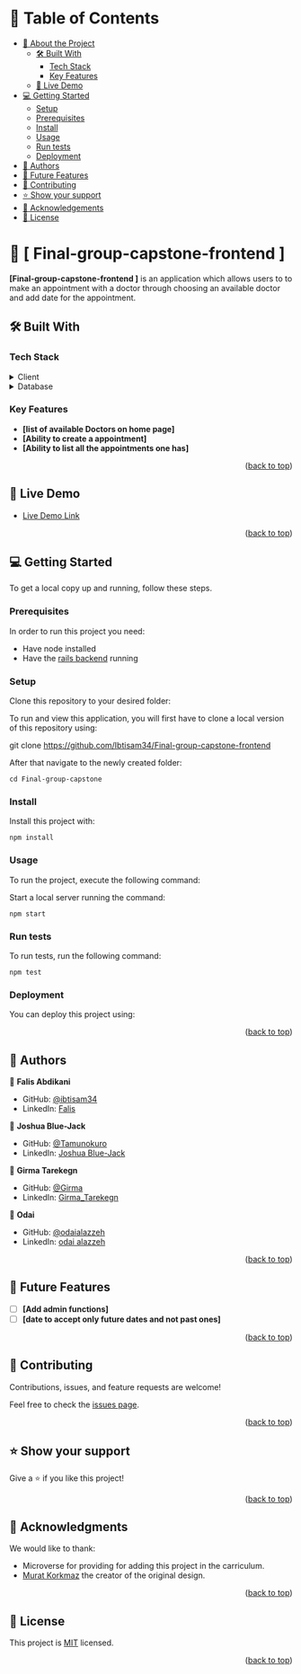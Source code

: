 <a name="readme-top"></a>

# 📗 Table of Contents

- [📖 About the Project](#about-project)
  - [🛠 Built With](#built-with)
    - [Tech Stack](#tech-stack)
    - [Key Features](#key-features)
  - [🚀 Live Demo](#live-demo)
- [💻 Getting Started](#getting-started)
  - [Setup](#setup)
  - [Prerequisites](#prerequisites)
  - [Install](#install)
  - [Usage](#usage)
  - [Run tests](#run-tests)
  - [Deployment](#triangular_flag_on_post-deployment)
- [👥 Authors](#authors)
- [🔭 Future Features](#future-features)
- [🤝 Contributing](#contributing)
- [⭐️ Show your support](#support)
- [🙏 Acknowledgements](#acknowledgements)
- [📝 License](#license)

<!-- PROJECT DESCRIPTION -->

# 📖 [ Final-group-capstone-frontend ] <a name="about-project"></a>

**[Final-group-capstone-frontend ]** is an application which allows users to to make an appointment with a doctor through choosing an available doctor and add date for the appointment.

## 🛠 Built With <a name="built-with"></a>

### Tech Stack <a name="tech-stack"></a>
<details>
  <summary>Client</summary>
  <ul>
    <li><a href="https://reactjs.org/">React.js</a></li>
    <li><a href="https://redux.js.org/">Redux</a></li>
    <li><a href="https://react-bootstrap.github.io/">React Bootstrap</a></li>
  </ul>
</details>

<details>
<summary>Database</summary>
  <ul>
    <li><a href="https://www.postgresql.org/">PostgreSQL</a></li>
  </ul>
</details>

<!-- Features -->

### Key Features <a name="key-features"></a>
- **[list of available Doctors on home page]**
- **[Ability to create a appointment]**
- **[Ability to list all the appointments one has]**

<p align="right">(<a href="#readme-top">back to top</a>)</p>

<!-- LIVE DEMO -->

## 🚀 Live Demo <a name="live-demo"></a>
- [Live Demo Link](https://doctorriyana.netlify.app/)

<p align="right">(<a href="#readme-top">back to top</a>)</p>

<!-- GETTING STARTED -->

## 💻 Getting Started <a name="getting-started"></a>
To get a local copy up and running, follow these steps.

### Prerequisites

In order to run this project you need:

- Have node installed
- Have the [rails backend](https://github.com/Ibtisam34/Final-group-capstone.git) running

### Setup

Clone this repository to your desired folder:

To run and view this application, you will first have to clone a local version of this repository using:

git clone https://github.com/Ibtisam34/Final-group-capstone-frontend

After that navigate to the newly created folder:

`cd Final-group-capstone`

### Install

Install this project with:

 `npm install`

### Usage

To run the project, execute the following command:

Start a local server running the command:

`npm start`


### Run tests

To run tests, run the following command:

`npm test`

### Deployment

You can deploy this project using:


<p align="right">(<a href="#readme-top">back to top</a>)</p>

<!-- AUTHORS -->

## 👥 Authors <a name="authors"></a>


👤 **Falis Abdikani**

- GitHub: [@ibtisam34](https://github.com/ibtisam34)
- LinkedIn: [Falis](https://linkedin.com/in/falis-abdikani/)

👤 **Joshua Blue-Jack**

- GitHub: [@Tamunokuro](https://github.com/Tamunokuro)
- LinkedIn: [Joshua Blue-Jack](https://linkedin.com/in/joshua-blue-jack/)

👤 **Girma Tarekegn**

- GitHub: [@Girma](https://github.com/grima336)
- LinkedIn: [Girma_Tarekegn](https://linkedin.com/in/girma-tarekegn/)

👤 **Odai**

- GitHub: [@odaialazzeh](https://github.com/odaialazzeh)
- LinkedIn: [odai alazzeh](https://github.com/odaialazzeh)


<p align="right">(<a href="#readme-top">back to top</a>)</p>

<!-- FUTURE FEATURES -->

## 🔭 Future Features <a name="future-features"></a>
- [ ] **[Add admin functions]**
- [ ] **[date to accept only future dates and not past ones]**

<p align="right">(<a href="#readme-top">back to top</a>)</p>

<!-- CONTRIBUTING -->

## 🤝 Contributing <a name="contributing"></a>

Contributions, issues, and feature requests are welcome!

Feel free to check the [issues page](https://github.com/Ibtisam34/Final-group-capstone-frontend/issues).

<p align="right">(<a href="#readme-top">back to top</a>)</p>

<!-- SUPPORT -->

## ⭐️ Show your support <a name="support"></a>
Give a ⭐️ if you like this project!

<p align="right">(<a href="#readme-top">back to top</a>)</p>

<!-- ACKNOWLEDGEMENTS -->

## 🙏 Acknowledgments <a name="acknowledgements"></a>
We would like to thank:
- Microverse for providing for adding this project in the carriculum.
- [Murat Korkmaz](https://www.behance.net/gallery/26425031/Vespa-Responsive-Redesign) the creator of the original design.

<p align="right">(<a href="#readme-top">back to top</a>)</p>

<!-- LICENSE -->

## 📝 License <a name="license"></a>

This project is [MIT](./LICENSE) licensed.

<p align="right">(<a href="#readme-top">back to top</a>)</p


